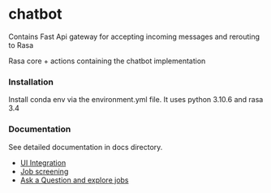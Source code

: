 # chatbot

Contains Fast Api gateway for accepting incoming messages and rerouting to Rasa

Rasa core + actions containing the chatbot implementation

### Installation
Install conda env via the environment.yml file. It uses python 3.10.6 and rasa 3.4

### Documentation
See detailed documentation in docs directory.

- [UI Integration](/docs/integration.md)
- [Job screening](/docs/job_screening.md)
- [Ask a Question and explore jobs](/docs/greet.md)
